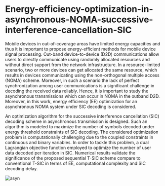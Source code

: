 # Energy-efficiency-optimization-in-asynchronous-NOMA-successive-interference-cancellation-SIC

Mobile devices in out-of-coverage areas have limited energy capacities and thus it is important to propose energy-efficient methods for mobile device signal processing. Out-band device-to-device (D2D) communications allow users to directly communicate using randomly allocated resources and without direct support from the network infrastructure. In a resource-limited scenario, two or more devices can get allocated the same resource, which results in devices communicating using the non-orthogonal multiple access (NOMA) scheme. Moreover, in such a scenario the lack of perfect synchronization among user communications is a significant challenge in decoding the received data reliably. Hence, it is important to study the asynchronous transmissions which can occur in NOMA in the outband D2D. Moreover, in this work, energy efficiency (EE) optimization for an asynchronous NOMA system under SIC decoding is considered.

An optimization algorithm for the successive interference cancellation (SIC) decoding scheme in asynchronous transmission is designed. Such an algorithm is modeled to maximize the number of symbols decoded under energy threshold constraints of SIC decoding. The considered optimization problem is computationally challenging due to the coupled constraints in continuous and binary variables. In order to tackle this problem, a dual Lagrangian objective function employed to optimize the number of user data decoded per iteration in SIC. Numerical results validate the significance of the proposed sequential T-SIC scheme compare to conventional T-SIC in terms of EE, computational complexity and SIC decoding delay.

![asyn](https://user-images.githubusercontent.com/42689768/174331395-585d116d-1671-4c47-ba4c-5e058f711d43.png)

